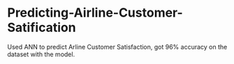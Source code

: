 # Predicting-Airline-Customer-Satification
Used ANN to predict Arline Customer Satisfaction, got 96% accuracy on the dataset with the model.
